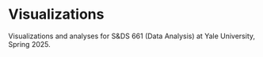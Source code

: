 # Visualizations
Visualizations and analyses for S&amp;DS 661 (Data Analysis) at Yale University, Spring 2025.
